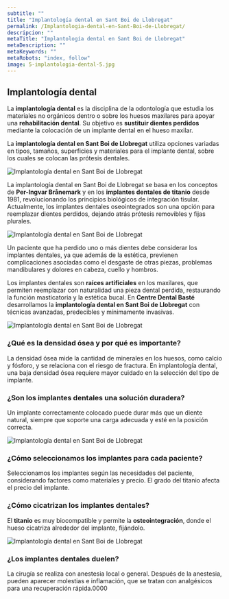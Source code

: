 ```yaml
---
subtitle: ""
title: "Implantología dental en Sant Boi de Llobregat"
permalink: /Implantologia-dental-en-Sant-Boi-de-Llobregat/
descripcion: ""
metaTitle: "Implantología dental en Sant Boi de Llobregat"
metaDescription: ""
metaKeywords: ""
metaRobots: "index, follow"
image: 5-implantologia-dental-5.jpg
---
```


## Implantología dental

La **implantología dental** es la disciplina de la odontología que estudia los materiales no orgánicos dentro o sobre los huesos maxilares para apoyar una **rehabilitación dental**. Su objetivo es **sustituir dientes perdidos** mediante la colocación de un implante dental en el hueso maxilar.

La **implantología dental en Sant Boi de Llobregat** utiliza opciones variadas en tipos, tamaños, superficies y materiales para el implante dental, sobre los cuales se colocan las prótesis dentales.

![Implantología dental en Sant Boi de Llobregat](/assets/static/images/blog/blog-inner/implantologia-dental.jpg)

La implantología dental en Sant Boi de Llobregat se basa en los conceptos de **Per-Ingvar Brånemark** y en los **implantes dentales de titanio** desde 1981, revolucionando los principios biológicos de integración tisular. Actualmente, los implantes dentales oseointegrados son una opción para reemplazar dientes perdidos, dejando atrás prótesis removibles y fijas plurales.

![Implantología dental en Sant Boi de Llobregat](/assets/static/images/blog/blog-inner/implantologia-dental-inventor.jpg)

Un paciente que ha perdido uno o más dientes debe considerar los implantes dentales, ya que además de la estética, previenen complicaciones asociadas como el desgaste de otras piezas, problemas mandibulares y dolores en cabeza, cuello y hombros.

Los implantes dentales son **raíces artificiales** en los maxilares, que permiten reemplazar con naturalidad una pieza dental perdida, restaurando la función masticatoria y la estética bucal. En **Centre Dental Basté** desarrollamos la **implantología dental en Sant Boi de Llobregat** con técnicas avanzadas, predecibles y mínimamente invasivas.

![Implantología dental en Sant Boi de Llobregat](/assets/static/images/blog/blog-inner/implantologia-dental-3.jpg)

### ¿Qué es la densidad ósea y por qué es importante?

La densidad ósea mide la cantidad de minerales en los huesos, como calcio y fósforo, y se relaciona con el riesgo de fractura. En implantología dental, una baja densidad ósea requiere mayor cuidado en la selección del tipo de implante.

### ¿Son los implantes dentales una solución duradera?

Un implante correctamente colocado puede durar más que un diente natural, siempre que soporte una carga adecuada y esté en la posición correcta.

![Implantología dental en Sant Boi de Llobregat](/assets/static/images/blog/blog-inner/implantologia-dental-4.jpg)

### ¿Cómo seleccionamos los implantes para cada paciente?

Seleccionamos los implantes según las necesidades del paciente, considerando factores como materiales y precio. El grado del titanio afecta el precio del implante.

### ¿Cómo cicatrizan los implantes dentales?

El **titanio** es muy biocompatible y permite la **osteointegración**, donde el hueso cicatriza alrededor del implante, fijándolo.

![Implantología dental en Sant Boi de Llobregat](/assets/static/images/blog/blog-inner/implantologia-dental-2.jpg)

### ¿Los implantes dentales duelen?

La cirugía se realiza con anestesia local o general. Después de la anestesia, pueden aparecer molestias e inflamación, que se tratan con analgésicos para una recuperación rápida.0000